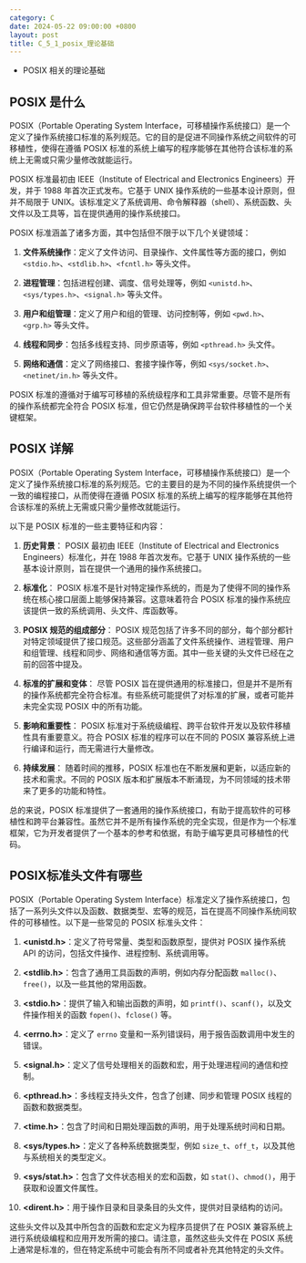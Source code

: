 ```yaml
---
category: C
date: 2024-05-22 09:00:00 +0800
layout: post
title: C_5_1_posix_理论基础
---
```


+ POSIX 相关的理论基础

## POSIX 是什么

POSIX（Portable Operating System Interface，可移植操作系统接口）是一个定义了操作系统接口标准的系列规范。它的目的是促进不同操作系统之间软件的可移植性，使得在遵循 POSIX 标准的系统上编写的程序能够在其他符合该标准的系统上无需或只需少量修改就能运行。

POSIX 标准最初由 IEEE（Institute of Electrical and Electronics Engineers）开发，并于 1988 年首次正式发布。它基于 UNIX 操作系统的一些基本设计原则，但并不局限于 UNIX。该标准定义了系统调用、命令解释器（shell）、系统函数、头文件以及工具等，旨在提供通用的操作系统接口。

POSIX 标准涵盖了诸多方面，其中包括但不限于以下几个关键领域：

1. **文件系统操作**：定义了文件访问、目录操作、文件属性等方面的接口，例如 `<stdio.h>`、`<stdlib.h>`、`<fcntl.h>` 等头文件。

2. **进程管理**：包括进程创建、调度、信号处理等，例如 `<unistd.h>`、`<sys/types.h>`、`<signal.h>` 等头文件。

3. **用户和组管理**：定义了用户和组的管理、访问控制等，例如 `<pwd.h>`、`<grp.h>` 等头文件。

4. **线程和同步**：包括多线程支持、同步原语等，例如 `<pthread.h>` 头文件。

5. **网络和通信**：定义了网络接口、套接字操作等，例如 `<sys/socket.h>`、`<netinet/in.h>` 等头文件。

POSIX 标准的遵循对于编写可移植的系统级程序和工具非常重要。尽管不是所有的操作系统都完全符合 POSIX 标准，但它仍然是确保跨平台软件移植性的一个关键框架。

## POSIX 详解

POSIX（Portable Operating System Interface，可移植操作系统接口）是一个定义了操作系统接口标准的系列规范。它的主要目的是为不同的操作系统提供一个一致的编程接口，从而使得在遵循 POSIX 标准的系统上编写的程序能够在其他符合该标准的系统上无需或只需少量修改就能运行。

以下是 POSIX 标准的一些主要特征和内容：

1. **历史背景**：
   POSIX 最初由 IEEE（Institute of Electrical and Electronics Engineers）标准化，并在 1988 年首次发布。它基于 UNIX 操作系统的一些基本设计原则，旨在提供一个通用的操作系统接口。

2. **标准化**：
   POSIX 标准不是针对特定操作系统的，而是为了使得不同的操作系统在核心接口层面上能够保持兼容。这意味着符合 POSIX 标准的操作系统应该提供一致的系统调用、头文件、库函数等。

3. **POSIX 规范的组成部分**：
   POSIX 规范包括了许多不同的部分，每个部分都针对特定领域提供了接口规范。这些部分涵盖了文件系统操作、进程管理、用户和组管理、线程和同步、网络和通信等方面。其中一些关键的头文件已经在之前的回答中提及。

4. **标准的扩展和变体**：
   尽管 POSIX 旨在提供通用的标准接口，但是并不是所有的操作系统都完全符合标准。有些系统可能提供了对标准的扩展，或者可能并未完全实现 POSIX 中的所有功能。

5. **影响和重要性**：
   POSIX 标准对于系统级编程、跨平台软件开发以及软件移植性具有重要意义。符合 POSIX 标准的程序可以在不同的 POSIX 兼容系统上进行编译和运行，而无需进行大量修改。

6. **持续发展**：
   随着时间的推移，POSIX 标准也在不断发展和更新，以适应新的技术和需求。不同的 POSIX 版本和扩展版本不断涌现，为不同领域的技术带来了更多的功能和特性。

总的来说，POSIX 标准提供了一套通用的操作系统接口，有助于提高软件的可移植性和跨平台兼容性。虽然它并不是所有操作系统的完全实现，但是作为一个标准框架，它为开发者提供了一个基本的参考和依据，有助于编写更具可移植性的代码。

## POSIX标准头文件有哪些

POSIX（Portable Operating System Interface）标准定义了操作系统接口，包括了一系列头文件以及函数、数据类型、宏等的规范，旨在提高不同操作系统间软件的可移植性。以下是一些常见的 POSIX 标准头文件：

1. **<unistd.h>**：定义了符号常量、类型和函数原型，提供对 POSIX 操作系统 API 的访问，包括文件操作、进程控制、系统调用等。

2. **<stdlib.h>**：包含了通用工具函数的声明，例如内存分配函数 `malloc()`、`free()`，以及一些其他的常用函数。

3. **<stdio.h>**：提供了输入和输出函数的声明，如 `printf()`、`scanf()`，以及文件操作相关的函数 `fopen()`、`fclose()` 等。

4. **<errno.h>**：定义了 `errno` 变量和一系列错误码，用于报告函数调用中发生的错误。

5. **<signal.h>**：定义了信号处理相关的函数和宏，用于处理进程间的通信和控制。

6. **<pthread.h>**：多线程支持头文件，包含了创建、同步和管理 POSIX 线程的函数和数据类型。

7. **<time.h>**：包含了时间和日期处理函数的声明，用于处理系统时间和日期。

8. **<sys/types.h>**：定义了各种系统数据类型，例如 `size_t`、`off_t`，以及其他与系统相关的类型定义。

9. **<sys/stat.h>**：包含了文件状态相关的宏和函数，如 `stat()`、`chmod()`，用于获取和设置文件属性。

10. **<dirent.h>**：用于操作目录和目录条目的头文件，提供对目录结构的访问。

这些头文件以及其中所包含的函数和宏定义为程序员提供了在 POSIX 兼容系统上进行系统级编程和应用开发所需的接口。请注意，虽然这些头文件在 POSIX 系统上通常是标准的，但在特定系统中可能会有所不同或者补充其他特定的头文件。
